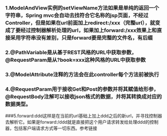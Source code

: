 ### 1.ModelAndView实例的setViewName方法如果是单纯的返回一个字符串，Spring mvc会自动去找符合它名称的jsp页面，不经过Controller，但是如果在url前面加上redirect:/xxx（完整url），就变成了要经过控制器解析处理的url，如果加上forward:/xxx效果上和直接采用字符串没有差别，只是forward要是完整的文件名，有后缀

### 2.@PathVariable是从基于REST风格的URL中获取参数，@RequestParam是从?book=xxx这种风格的URL中获取参数

### 3.@ModelAttribute注释的方法会在此controller每个方法前被执行

### 4.@RequestParam用于接收Get和Post的参数并将其赋值给形参，@RequestBody注解可以接收json格式的数据，并将其转换成对应的数据类型。

###5.forward:ddd这样是在当前的url基础上加上ddd之后的新url，并寻找控制器去解析它。如果是forward:/ddd就是直接把这个用户请求转发给处理ddd的控制器，包括客户端请求方式等一切东西。参考链接
